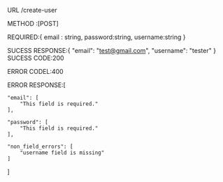 URL 
/create-user

METHOD :[POST]

REQUIRED:{
    email : string,
    password:string,
    username:string
}

SUCESS RESPONSE:{
    "email": "test@gmail.com",
    "username": "tester"
}
SUCESS CODE:200

ERROR CODEL:400

ERROR RESPONSE:[

    "email": [
        "This field is required."
    ],
    
    "password": [
        "This field is required."
    ],
    
    "non_field_errors": [
        "username field is missing"
    ]
    
]

